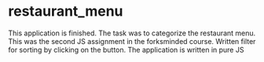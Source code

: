 # restaurant_menu
This application is finished. The task was to categorize the restaurant menu.
This was the second JS assignment in the forksminded course. Written filter for sorting by clicking on the button.
The application is written in pure JS
